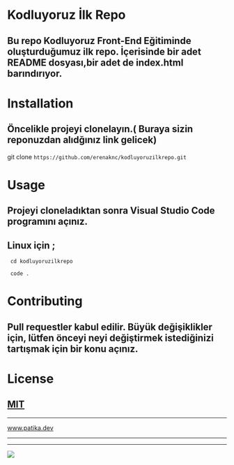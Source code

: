 # Kodluyoruz İlk Repo

## Bu repo Kodluyoruz Front-End Eğitiminde oluşturduğumuz ilk repo. İçerisinde bir adet README dosyası,bir adet de index.html barındırıyor.

# Installation

## Öncelikle projeyi clonelayın.( Buraya sizin reponuzdan alıdğınız link gelicek)

git clone ```https://github.com/erenaknc/kodluyoruzilkrepo.git```

# Usage

## Projeyi cloneladıktan sonra Visual Studio Code programını açınız.

## Linux için ;

``` cd kodluyoruzilkrepo```

``` code .```

# Contributing

## Pull requestler kabul edilir. Büyük değişiklikler için, lütfen önceyi neyi değiştirmek istediğinizi tartışmak için bir konu açınız.

# License

[MIT]()
---
---

www.patika.dev

---
---

![](https://raw.githubusercontent.com/Kodluyoruz/taskforce/main/git/odev1/figures/markdown.png)


